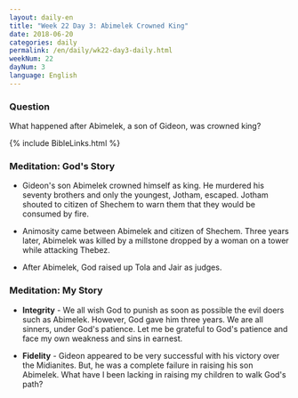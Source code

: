 ```yaml
---
layout: daily-en
title: "Week 22 Day 3: Abimelek Crowned King"
date: 2018-06-20
categories: daily
permalink: /en/daily/wk22-day3-daily.html
weekNum: 22
dayNum: 3
language: English
---
```

### Question     
What happened after Abimelek, a son of Gideon, was crowned king?

{% include BibleLinks.html %} 

### Meditation: God's Story   
+ Gideon's son Abimelek crowned himself as king. He murdered his seventy brothers and only the youngest, Jotham, escaped. Jotham shouted to citizen of Shechem to warn them that they would be consumed by fire. 

+ Animosity came between Abimelek and citizen of Shechem. Three years later, Abimelek was killed by a millstone dropped by a woman on a tower while attacking Thebez. 

+ After Abimelek, God raised up Tola and Jair as judges. 

### Meditation: My Story   
+ **Integrity** - We all wish God to punish as soon as possible the evil doers such as Abimelek. However, God gave him three years. We are all sinners, under God's patience. Let me be grateful to God's patience and face my own weakness and sins in earnest.  

+ **Fidelity** - Gideon appeared to be very successful with his victory over the Midianites. But, he was a complete failure in raising his son Abimelek. What have I been lacking in raising my children to walk God's path? 

